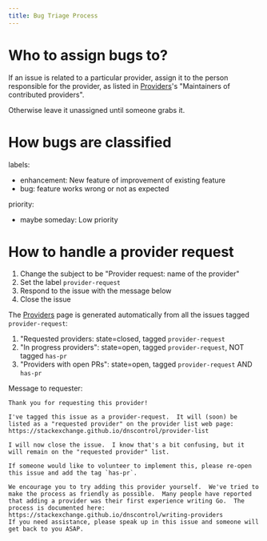```yaml
---
title: Bug Triage Process
---
```


# Who to assign bugs to?

If an issue is related to a particular provider, assign it to
the person responsible for the provider, as listed in
[Providers]({{site.github.url}}/provider-list)'s "Maintainers of
contributed providers".

Otherwise leave it unassigned until someone grabs it.


# How bugs are classified

labels:

* enhancement: New feature of improvement of existing feature
* bug: feature works wrong or not as expected

priority:

* maybe someday: Low priority

# How to handle a provider request


1. Change the subject to be "Provider request: name of the provider"
1. Set the label `provider-request`
1. Respond to the issue with the message below
1. Close the issue

The [Providers]({{site.github.url}}/provider-list) page is generated
automatically from all the issues tagged `provider-request`:

1. "Requested providers: state=closed, tagged `provider-request`
1. "In progress providers": state=open, tagged `provider-request`, NOT tagged `has-pr`
1. "Providers with open PRs": state=open, tagged `provider-request` AND `has-pr`

Message to requester:

```text
Thank you for requesting this provider!

I've tagged this issue as a provider-request.  It will (soon) be listed as a "requested provider" on the provider list web page:
https://stackexchange.github.io/dnscontrol/provider-list

I will now close the issue.  I know that's a bit confusing, but it will remain on the "requested provider" list.

If someone would like to volunteer to implement this, please re-open this issue and add the tag `has-pr`.

We encourage you to try adding this provider yourself.  We've tried to
make the process as friendly as possible.  Many people have reported
that adding a provider was their first experience writing Go.  The
process is documented here:
https://stackexchange.github.io/dnscontrol/writing-providers
If you need assistance, please speak up in this issue and someone will get back to you ASAP.
```
